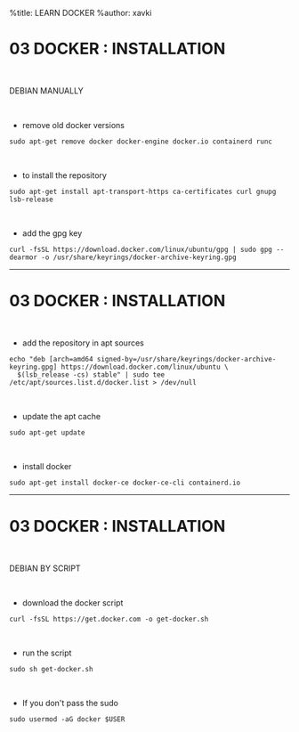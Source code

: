 %title: LEARN DOCKER
%author: xavki

# 03 DOCKER : INSTALLATION

<br>

DEBIAN MANUALLY

<br>

* remove old docker versions

```
sudo apt-get remove docker docker-engine docker.io containerd runc
```

<br>

* to install the repository

```
sudo apt-get install apt-transport-https ca-certificates curl gnupg lsb-release
```

<br>

* add the gpg key

```
curl -fsSL https://download.docker.com/linux/ubuntu/gpg | sudo gpg --dearmor -o /usr/share/keyrings/docker-archive-keyring.gpg
```

---------------------------------------------------------------------------------------------

# 03 DOCKER : INSTALLATION

<br>

* add the repository in apt sources

```
echo "deb [arch=amd64 signed-by=/usr/share/keyrings/docker-archive-keyring.gpg] https://download.docker.com/linux/ubuntu \
  $(lsb_release -cs) stable" | sudo tee /etc/apt/sources.list.d/docker.list > /dev/null
```

<br>

* update the apt cache

```
sudo apt-get update
```

<br>

* install docker

```
sudo apt-get install docker-ce docker-ce-cli containerd.io
```

---------------------------------------------------------------------------------------------

# 03 DOCKER : INSTALLATION

<br>

DEBIAN BY SCRIPT

<br>

* download the docker script

```
curl -fsSL https://get.docker.com -o get-docker.sh
```

<br>

* run the script

```
sudo sh get-docker.sh
```

<br>

* If you don't pass the sudo

```
sudo usermod -aG docker $USER
```
